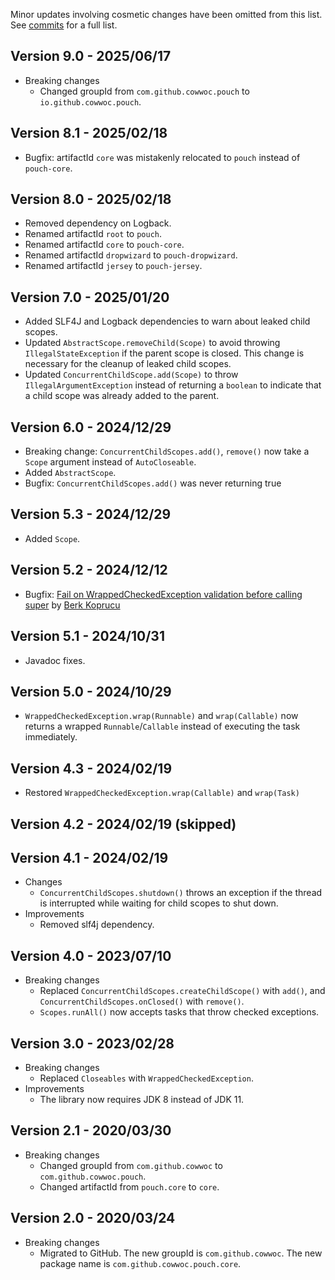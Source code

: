 Minor updates involving cosmetic changes have been omitted from this list. See [commits](../../commits/main)
for a full list.

## Version 9.0 - 2025/06/17

* Breaking changes
  * Changed groupId from `com.github.cowwoc.pouch` to `io.github.cowwoc.pouch`.

## Version 8.1 - 2025/02/18

* Bugfix: artifactId `core` was mistakenly relocated to `pouch` instead of `pouch-core`.

## Version 8.0 - 2025/02/18

* Removed dependency on Logback.
* Renamed artifactId `root` to `pouch`.
* Renamed artifactId `core` to `pouch-core`.
* Renamed artifactId `dropwizard` to `pouch-dropwizard`.
* Renamed artifactId `jersey` to `pouch-jersey`.

## Version 7.0 - 2025/01/20

* Added SLF4J and Logback dependencies to warn about leaked child scopes.
* Updated `AbstractScope.removeChild(Scope)` to avoid throwing `IllegalStateException` if the parent scope is
  closed. This change is necessary for the cleanup of leaked child scopes.
* Updated `ConcurrentChildScope.add(Scope)` to throw `IllegalArgumentException` instead of returning a
  `boolean` to indicate that a child scope was already added to the parent.

## Version 6.0 - 2024/12/29

* Breaking change: `ConcurrentChildScopes.add()`, `remove()` now take a `Scope` argument instead of
  `AutoCloseable`.
* Added `AbstractScope`.
* Bugfix: `ConcurrentChildScopes.add()` was never returning true

## Version 5.3 - 2024/12/29

* Added `Scope`.

## Version 5.2 - 2024/12/12

* Bugfix:
  [Fail on WrappedCheckedException validation before calling super](https://github.com/cowwoc/pouch/pull/9)
  by [Berk Koprucu](https://github.com/bkoprucu)

## Version 5.1 - 2024/10/31

* Javadoc fixes.

## Version 5.0 - 2024/10/29

* `WrappedCheckedException.wrap(Runnable)` and `wrap(Callable)` now returns a wrapped `Runnable`/`Callable`
  instead of executing the task immediately.

## Version 4.3 - 2024/02/19

* Restored `WrappedCheckedException.wrap(Callable)` and `wrap(Task)`

## Version 4.2 - 2024/02/19 (skipped)

## Version 4.1 - 2024/02/19

* Changes
    * `ConcurrentChildScopes.shutdown()` throws an exception if the thread is interrupted while waiting for
      child scopes to shut down.
* Improvements
    * Removed slf4j dependency.

## Version 4.0 - 2023/07/10

* Breaking changes
    * Replaced `ConcurrentChildScopes.createChildScope()` with `add()`, and `ConcurrentChildScopes.onClosed()`
      with `remove()`.
    * `Scopes.runAll()` now accepts tasks that throw checked exceptions.

## Version 3.0 - 2023/02/28

* Breaking changes
    * Replaced `Closeables` with `WrappedCheckedException`.
* Improvements
    * The library now requires JDK 8 instead of JDK 11.

## Version 2.1 - 2020/03/30

* Breaking changes
    * Changed groupId from `com.github.cowwoc` to `com.github.cowwoc.pouch`.
    * Changed artifactId from `pouch.core` to `core`.

## Version 2.0 - 2020/03/24

* Breaking changes
    * Migrated to GitHub. The new groupId is `com.github.cowwoc`. The new package name is
      `com.github.cowwoc.pouch.core`.